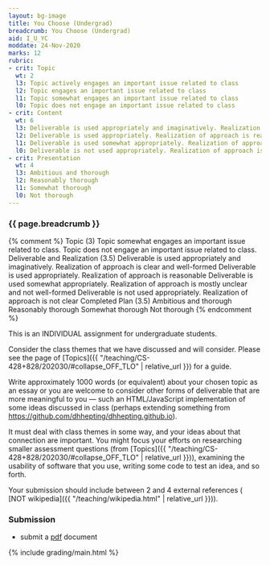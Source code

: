 ```yaml
---
layout: bg-image
title: You Choose (Undergrad)
breadcrumb: You Choose (Undergrad)
aid: I_U_YC
moddate: 24-Nov-2020
marks: 12
rubric:
- crit: Topic
  wt: 2
  l3: Topic actively engages an important issue related to class
  l2: Topic engages an important issue related to class
  l1: Topic somewhat engages an important issue related to class
  l0: Topic does not engage an important issue related to class
- crit: Content
  wt: 6
  l3: Deliverable is used appropriately and imaginatively. Realization of approach is clear and well-formed
  l2: Deliverable is used appropriately. Realization of approach is reasonable
  l1: Deliverable is used somewhat appropriately. Realization of approach is mostly unclear and not well-formed
  l0: Deliverable is not used appropriately. Realization of approach is not clear
- crit: Presentation
  wt: 4
  l3: Ambitious and thorough
  l2: Reasonably thorough
  l1: Somewhat thorough
  l0: Not thorough
---
```

### {{ page.breadcrumb }}

{% comment %}
Topic (3)			Topic somewhat engages an important issue related to class.	Topic does not engage an important issue related to class.
Deliverable and Realization (3.5)	Deliverable is used appropriately and imaginatively. Realization of approach is clear and well-formed	Deliverable is used appropriately. Realization of approach is reasonable	Deliverable is used somewhat appropriately. Realization of approach is mostly unclear and not well-formed	Deliverable is not used appropriately. Realization of approach is not clear
Completed Plan (3.5)	Ambitious and thorough	Reasonably thorough	Somewhat thorough	Not thorough
{% endcomment %}

This is an INDIVIDUAL assignment for undergraduate students.

Consider the class themes that we have discussed and will consider.
Please see the page of
[Topics]({{ "/teaching/CS-428+828/202030/#collapse_OFF_TLO" | relative_url }})
for a guide.

Write approximately 1000 words (or equivalent)
about your chosen topic as an essay or
you are welcome to consider other forms of deliverable that are more meaningful to you &mdash; such an HTML/JavaScript implementation of some ideas discussed in class (perhaps extending something from <https://github.com/dhhepting/dhhepting.github.io>).

It must deal with class themes in some way,
and your ideas about that connection are important.
You might focus your efforts on researching smaller assessment questions (from [Topics]({{ "/teaching/CS-428+828/202030/#collapse_OFF_TLO" | relative_url }})),
examining the usability of software that you use,
writing some code to test an idea, and so forth.

Your submission should include between 2 and 4 external references (
[NOT wikipedia]({{ "/teaching/wikipedia.html" | relative_url }})).

### Submission

* submit a [pdf](https://en.wikipedia.org/wiki/PDF) document

{% include grading/main.html %}
